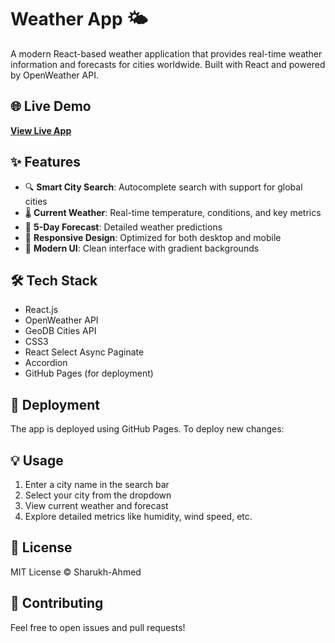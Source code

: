 # Weather App 🌤️

A modern React-based weather application that provides real-time weather information and forecasts for cities worldwide. Built with React and powered by OpenWeather API.

## 🌐 Live Demo

**[View Live App](https://sharukh-ahmed.github.io/weather-app)**

## ✨ Features

- 🔍 **Smart City Search**: Autocomplete search with support for global cities
- 🌡️ **Current Weather**: Real-time temperature, conditions, and key metrics
- 📅 **5-Day Forecast**: Detailed weather predictions
- 📱 **Responsive Design**: Optimized for both desktop and mobile
- 🎨 **Modern UI**: Clean interface with gradient backgrounds

## 🛠️ Tech Stack

- React.js
- OpenWeather API
- GeoDB Cities API
- CSS3
- React Select Async Paginate
- Accordion
- GitHub Pages (for deployment)

## 🚀 Deployment

The app is deployed using GitHub Pages. To deploy new changes:

## 💡 Usage

1. Enter a city name in the search bar
2. Select your city from the dropdown
3. View current weather and forecast
4. Explore detailed metrics like humidity, wind speed, etc.

## 📝 License

MIT License © Sharukh-Ahmed

## 🤝 Contributing

Feel free to open issues and pull requests!